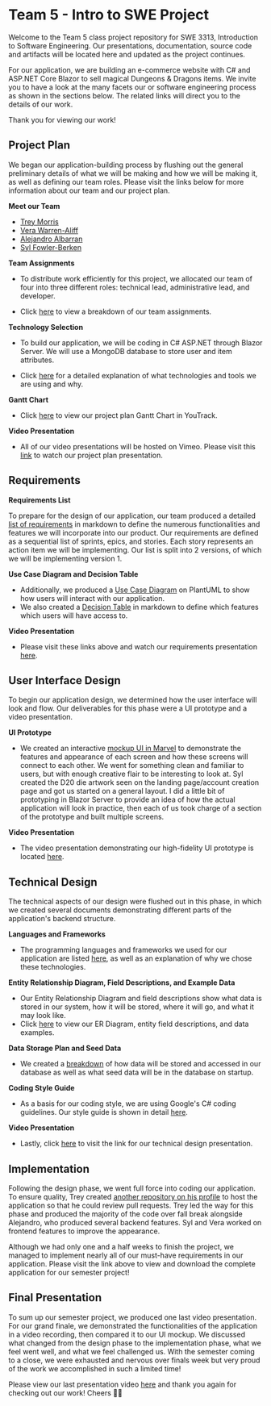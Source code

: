# Team 5 - Intro to SWE Project

  Welcome to the Team 5 class project repository for SWE 3313, Introduction to Software Engineering.
  Our presentations, documentation, source code and artifacts will be located here and updated as the project continues.

  For our application, we are building an e-commerce website with C# and ASP.NET Core Blazor to sell magical Dungeons & Dragons items.
  We invite you to have a look at the many facets our or software engineering process as shown in the sections below. The related links will direct you to the details of our work.
  
  Thank you for viewing our work!

## Project Plan

  We began our application-building process by flushing out the general preliminary details of what we will be making and how we will be making it, as well as defining our team roles.
  Please visit the links below for more information about our team and our project plan.

**Meet our Team**
  - [Trey Morris](project/trey_morris-résumé.md)
  - [Vera Warren-Aliff](project/vera_warren_aliff-résumé.md)
  - [Alejandro Albarran](project/alejandro_albarran-résumé.md)
  - [Syl Fowler-Berken](project/syl_fowler_berken-résumé.md)

**Team Assignments**

- To distribute work efficiently for this project, we allocated our team of four into three different roles: technical lead, administrative lead, and developer. 

- Click [here](project/team-assignments.md) to view a breakdown of our team assignments.

**Technology Selection**

- To build our application, we will be coding in C# ASP.NET through Blazor Server. We will use a MongoDB database to store user and item attributes.

- Click [here](project/technology-selection.md) for a detailed explanation of what technologies and tools we are using and why.

**Gantt Chart**

- Click [here](https://adkisson-swe-f23.youtrack.cloud/gantt-charts/174-7) to view our project plan Gantt Chart in YouTrack.

**Video Presentation**

- All of our video presentations will be hosted on Vimeo. Please visit this [link](https://vimeo.com/877352593) to watch our project plan presentation.

## Requirements

**Requirements List**

To prepare for the design of our application, our team produced a detailed [list of requirements](project/requirements.md) in markdown to define the numerous functionalities and features we will incorporate into our product. Our requirements are defined as a sequential list of sprints, epics, and stories. Each story represents an action item we will be implementing. Our list is split into 2 versions, of which we will be implementing version 1.

**Use Case Diagram and Decision Table**

- Additionally, we produced a [Use Case Diagram](https://www.plantuml.com/plantuml/png/NP1DImCn48Rl-HN3takntoVfAY85GUcYzo4xrgMRPCaarbByxpQxhamypJp9C-_XtN907w9f5HyRsw570wY3yrKujmHu8dQ6L8VwY0U2LoRF5rMaMG1o_w2AiZQDxRdVrBVwkoYxhcqqXiRPYmA8J1gPeAYeVP_iwT1m80-brYxQC4JUtqZnoHrWPwTfFCVHc4dZphlJTQAjeIBq-WDsWGp_gdEfliJhTzgaiP36MqCd6BKwyvR_lUd3L-TyW0fROjXJWg9NLo3Tihu6sK-omVbp5hcMsgD76uO6Ko74exL9XQfKDKmcjwaW2JC9SmaB2KkbXkZnIj8yeqL6ounM6QqpsgWjsJgQzWS0) on PlantUML to show how users will interact with our application.
- We also created a [Decision Table](project/decision-table.md) in markdown to define which features which users will have access to.

**Video Presentation**

- Please visit these links above and watch our requirements presentation [here](https://vimeo.com/879068697?share=copy).

## User Interface Design
To begin our application design, we determined how the user interface will look and flow. Our deliverables for this phase were a UI prototype and a video presentation.

**UI Prototype**

- We created an interactive [mockup UI in Marvel](https://marvelapp.com/prototype/c216791) to demonstrate the features and appearance of each screen and how these screens will connect to each other. We went for something clean and familiar to users, but with enough creative flair to be interesting to look at. Syl created the D20 die artwork seen on the landing page/account creation page and got us started on a general layout. I did a little bit of prototyping in Blazor Server to provide an idea of how the actual application will look in practice, then each of us took charge of a section of the prototype and built multiple screens.

**Video Presentation**

- The video presentation demonstrating our high-fidelity UI prototype is located [here](https://vimeo.com/885065514).

## Technical Design
The technical aspects of our design were flushed out in this phase, in which we created several documents demonstrating different parts of the application's backend structure.

**Languages and Frameworks**

- The programming languages and frameworks we used for our application are listed [here](project/implementation.md), as well as an explanation of why we chose these technologies.

**Entity Relationship Diagram, Field Descriptions, and Example Data**

- Our Entity Relationship Diagram and field descriptions show what data is stored in our system, how it will be stored, where it will go, and what it may look like.
- Click [here](project/entity-relationship-diagram.md) to view our ER Diagram, entity field descriptions, and data examples.

**Data Storage Plan and Seed Data**

- We created a [breakdown](project/data-storage-plan.md) of how data will be stored and accessed in our database as well as what seed data will be in the database on startup.

**Coding Style Guide**

- As a basis for our coding style, we are using Google's C# coding guidelines. Our style guide is shown in detail [here](project/style-guide.md).

**Video Presentation**

- Lastly, click [here](https://vimeo.com/888572379) to visit the link for our technical design presentation.

## Implementation

Following the design phase, we went full force into coding our application. To ensure quality, Trey created [another repository on his profile](https://github.com/TreyBMorris/SWE_Team_5) to host the application so that he could review pull requests. Trey led the way for this phase and produced the majority of the code over fall break alongside Alejandro, who produced several backend features. Syl and Vera worked on frontend features to improve the appearance.

Although we had only one and a half weeks to finish the project, we managed to implement nearly all of our must-have requirements in our application. Please visit the link above to view and download the complete application for our semester project!

## Final Presentation

To sum up our semester project, we produced one last video presentation. For our grand finale, we demonstrated the functionalities of the application in a video recording, then compared it to our UI mockup. We discussed what changed from the design phase to the implementation phase, what we feel went well, and what we feel challenged us. With the semester coming to a close, we were exhausted and nervous over finals week but very proud of the work we accomplished in such a limited time!

Please view our last presentation video [here](https://vimeo.com/889831274?share=copy) and thank you again for checking out our work! Cheers 🥂😄
